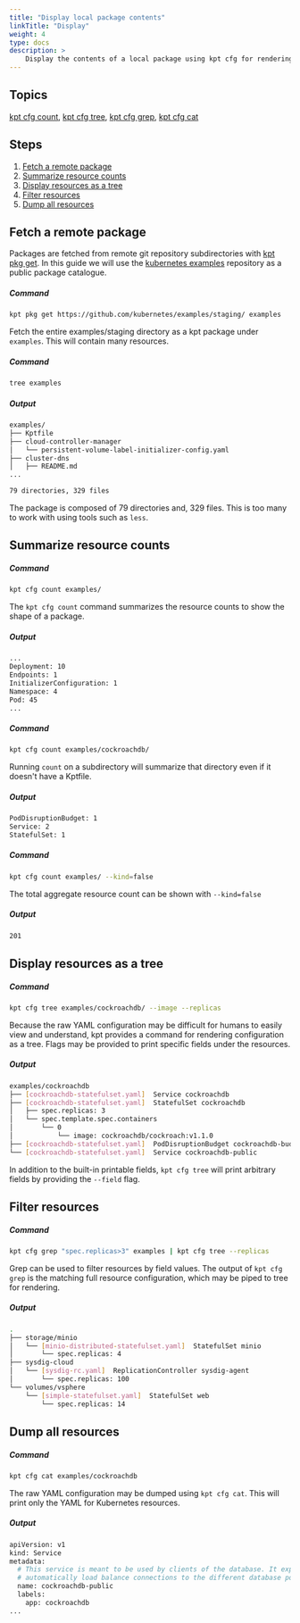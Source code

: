 ```yaml
---
title: "Display local package contents"
linkTitle: "Display"
weight: 4
type: docs
description: >
    Display the contents of a local package using kpt cfg for rendering.
---
```


## Topics

[kpt cfg count](/reference/pkg/count), [kpt cfg tree](/reference/pkg/get),
[kpt cfg grep](/reference/pkg/count), [kpt cfg cat](/reference/pkg/count)

## Steps

1. [Fetch a remote package](#fetch-a-remote-package)
2. [Summarize resource counts](#summarize-resource-counts)
3. [Display resources as a tree](#display-resources-as-a-tree)
4. [Filter resources](#filter-resources)
5. [Dump all resources](#dump-all-resources)

## Fetch a remote package

Packages are fetched from remote git repository subdirectories with
[kpt pkg get](/reference/pkg/get).  In this guide we will use the [kubernetes examples] repository
as a public package catalogue.

##### Command

```sh
kpt pkg get https://github.com/kubernetes/examples/staging/ examples
```

Fetch the entire examples/staging directory as a kpt package under `examples`.
This will contain many resources.

##### Command

```sh
tree examples
```

##### Output

```sh
examples/
├── Kptfile
├── cloud-controller-manager
│   └── persistent-volume-label-initializer-config.yaml
├── cluster-dns
│   ├── README.md
...

79 directories, 329 files
```

The package is composed of 79 directories and, 329 files.  This is too many
to work with using tools such as `less`.

## Summarize resource counts

##### Command

```sh
kpt cfg count examples/
```

The `kpt cfg count` command summarizes the resource counts to show the shape of a
package.

##### Output

```sh
...
Deployment: 10
Endpoints: 1
InitializerConfiguration: 1
Namespace: 4
Pod: 45
...
```

##### Command

```sh
kpt cfg count examples/cockroachdb/
```

Running `count` on a subdirectory will summarize that directory even if
it doesn't have a Kptfile.

##### Output

```sh
PodDisruptionBudget: 1
Service: 2
StatefulSet: 1
```


##### Command

```sh
kpt cfg count examples/ --kind=false
```

The total aggregate resource count can be shown with `--kind=false`

##### Output

```sh
201
```

## Display resources as a tree

##### Command

```sh
kpt cfg tree examples/cockroachdb/ --image --replicas 
```

Because the raw YAML configuration may be difficult for humans to easily
view and understand, kpt provides a command for rendering configuration
as a tree.  Flags may be provided to print specific fields under the resources.

##### Output

```sh
examples/cockroachdb
├── [cockroachdb-statefulset.yaml]  Service cockroachdb
├── [cockroachdb-statefulset.yaml]  StatefulSet cockroachdb
│   ├── spec.replicas: 3
│   └── spec.template.spec.containers
│       └── 0
│           └── image: cockroachdb/cockroach:v1.1.0
├── [cockroachdb-statefulset.yaml]  PodDisruptionBudget cockroachdb-budget
└── [cockroachdb-statefulset.yaml]  Service cockroachdb-public
```

In addition to the built-in printable fields, `kpt cfg tree` will print
arbitrary fields by providing the `--field` flag.

## Filter resources

##### Command

```sh
kpt cfg grep "spec.replicas>3" examples | kpt cfg tree --replicas
```

Grep can be used to filter resources by field values.  The output of
`kpt cfg grep` is the matching full resource configuration, which
may be piped to tree for rendering.

##### Output

```sh
.
├── storage/minio
│   └── [minio-distributed-statefulset.yaml]  StatefulSet minio
│       └── spec.replicas: 4
├── sysdig-cloud
│   └── [sysdig-rc.yaml]  ReplicationController sysdig-agent
│       └── spec.replicas: 100
└── volumes/vsphere
    └── [simple-statefulset.yaml]  StatefulSet web
        └── spec.replicas: 14
```

## Dump all resources

##### Command

```sh
kpt cfg cat examples/cockroachdb
```

The raw YAML configuration may be dumped using `kpt cfg cat`.  This will
print only the YAML for Kubernetes resources.

##### Output

```sh
apiVersion: v1
kind: Service
metadata:
  # This service is meant to be used by clients of the database. It exposes a ClusterIP that will
  # automatically load balance connections to the different database pods.
  name: cockroachdb-public
  labels:
    app: cockroachdb
...
```

[kubernetes examples]: https://github.com/kubernetes/examples
